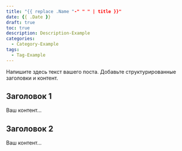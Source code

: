 ```yaml
---
title: "{{ replace .Name "-" " " | title }}"
date: {{ .Date }}
draft: true
toc: true
description: Description-Example
categories:
  - Category-Example
tags:
  - Tag-Example
---
```


Напишите здесь текст вашего поста. Добавьте структурированные заголовки и контент.

## Заголовок 1

Ваш контент...

## Заголовок 2

Ваш контент...
